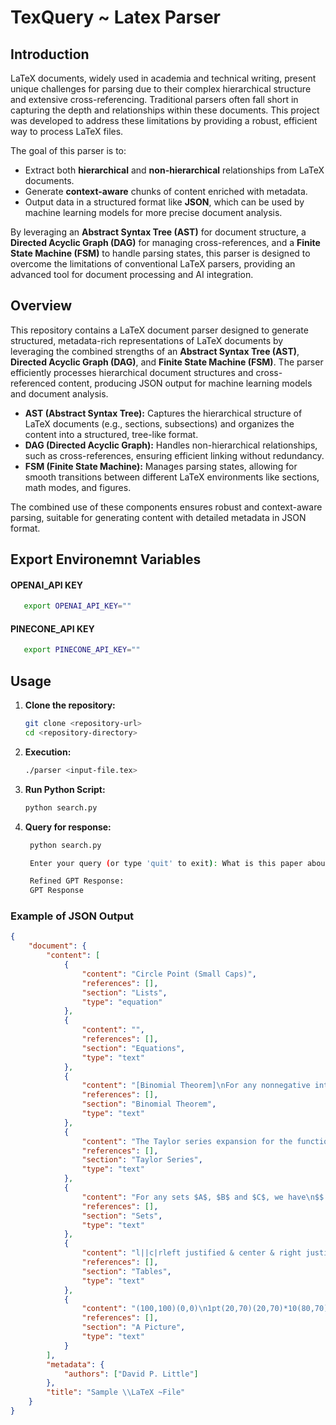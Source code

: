 # TexQuery ~ Latex Parser

## Introduction

LaTeX documents, widely used in academia and technical writing, present unique challenges for parsing due to their complex hierarchical structure and extensive cross-referencing. Traditional parsers often fall short in capturing the depth and relationships within these documents. This project was developed to address these limitations by providing a robust, efficient way to process LaTeX files.

The goal of this parser is to:

- Extract both **hierarchical** and **non-hierarchical** relationships from LaTeX documents.
- Generate **context-aware** chunks of content enriched with metadata.
- Output data in a structured format like **JSON**, which can be used by machine learning models for more precise document analysis.

By leveraging an **Abstract Syntax Tree (AST)** for document structure, a **Directed Acyclic Graph (DAG)** for managing cross-references, and a **Finite State Machine (FSM)** to handle parsing states, this parser is designed to overcome the limitations of conventional LaTeX parsers, providing an advanced tool for document processing and AI integration.

## Overview

This repository contains a LaTeX document parser designed to generate structured, metadata-rich representations of LaTeX documents by leveraging the combined strengths of an **Abstract Syntax Tree (AST)**, **Directed Acyclic Graph (DAG)**, and **Finite State Machine (FSM)**. The parser efficiently processes hierarchical document structures and cross-referenced content, producing JSON output for machine learning models and document analysis.

- **AST (Abstract Syntax Tree):** Captures the hierarchical structure of LaTeX documents (e.g., sections, subsections) and organizes the content into a structured, tree-like format.
- **DAG (Directed Acyclic Graph):** Handles non-hierarchical relationships, such as cross-references, ensuring efficient linking without redundancy.
- **FSM (Finite State Machine):** Manages parsing states, allowing for smooth transitions between different LaTeX environments like sections, math modes, and figures.

The combined use of these components ensures robust and context-aware parsing, suitable for generating content with detailed metadata in JSON format.

## Export Environemnt Variables

#### OPENAI_API KEY
```bash
   export OPENAI_API_KEY=""
```

#### PINECONE_API KEY
```bash
   export PINECONE_API_KEY=""
```

## Usage
1. **Clone the repository:**

   ```bash
   git clone <repository-url>
   cd <repository-directory>
   ```
   
2. **Execution:**
   ```bash
   ./parser <input-file.tex>
   ```
3. **Run Python Script:**
   ```bash
   python search.py
   ```
4. **Query for response:**
   ```bash
    python search.py
   
    Enter your query (or type 'quit' to exit): What is this paper about?
   
    Refined GPT Response:
    GPT Response
   ```
### Example of JSON Output
```json
{
    "document": {
        "content": [
            {
                "content": "Circle Point (Small Caps)",
                "references": [],
                "section": "Lists",
                "type": "equation"
            },
            {
                "content": "",
                "references": [],
                "section": "Equations",
                "type": "text"
            },
            {
                "content": "[Binomial Theorem]\nFor any nonnegative integer $n$, we have\n$$(1+x)^n = _i=0^n n ix^i$$\n",
                "references": [],
                "section": "Binomial Theorem",
                "type": "text"
            },
            {
                "content": "The Taylor series expansion for the function $e^x$ is given by\ne^x = 1 + x + 2+ 6+ = _n0n!",
                "references": [],
                "section": "Taylor Series",
                "type": "text"
            },
            {
                "content": "For any sets $A$, $B$ and $C$, we have\n$$ (AB)-(C-A) = A (B-C)$$\n(AB)-(C-A) &=& (AB) (C-A)^c&=& (AB) (C A^c)^c &=& (AB) (C^c A) &=& A (BC^c) &=& A (B-C)\n",
                "references": [],
                "section": "Sets",
                "type": "text"
            },
            {
                "content": "l||c|rleft justified & center & right justified 1 & 3.14159 & 5 2.4678 & 3 &  1234 3.4678 & 6.14159 & 1239\n",
                "references": [],
                "section": "Tables",
                "type": "text"
            },
            {
                "content": "(100,100)(0,0)\n1pt(20,70)(20,70)*10(80,70)(80,70)*10(40,40)(1,2)10(60,40)(-1,2)10(40,40)(1,0)20(50,20)(80,10)[b](0,90)(4,0)10(1,3)4(100,90)(-4,0)10(-1,3)4",
                "references": [],
                "section": "A Picture",
                "type": "text"
            }
        ],
        "metadata": {
            "authors": ["David P. Little"]
        },
        "title": "Sample \\LaTeX ~File"
    }
}
```
